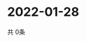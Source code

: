 # 2022-01-28
  共 0条

  <!-- BEGIN -->
  <!-- 最后更新时间Fri Jan 28 2022 06:06:02 GMT+0000 (Coordinated Universal Time) -->
  
  <!-- END -->
  
  